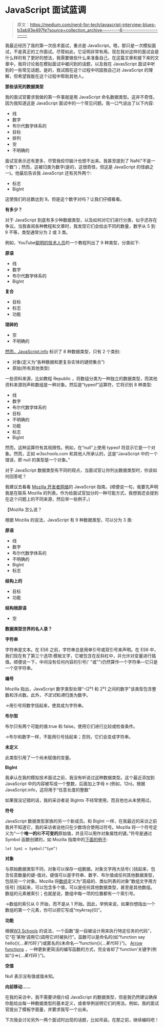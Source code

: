 # JavaScript 面试蓝调

> 原文：<https://medium.com/nerd-for-tech/javascript-interview-blues-b3ab93e497fe?source=collection_archive---------6----------------------->

我最近经历了我的第一次技术面试，重点是 JavaScript。嗯，那只是一次模拟面试，不是真正的工作面试。尽管如此，它证明非常有用。现在我对这样的面试会是什么样的有了更好的想法，我需要做些什么来准备自己。在这篇文章和接下来的文章中，我将讨论我在模拟面试中被问到的话题，以及我在 JavasScript 面试中听到的一些常见话题。是的，我试图在这个过程中巩固我自己对 JavaScript 的理解，但希望我能在这个过程中帮助其他人。

**那些该死的数据类型**

我的面试官要求我做的第一件事就是用 JavaScript 命名数据类型。这并不奇怪，因为我知道这是 JavaScript 面试中的一个常见问题。我一口气说出了以下内容:

*   线
*   数字
*   布尔代数学体系的
*   目标
*   排列
*   空
*   不明确的

面试官表示还有更多，尽管我绞尽脑汁也想不出来。我甚至提到了 NaN(“不是一个数”)；然而，这被归类为数字(是的，这很奇怪，但这是 JavaScript 的怪癖之一)。他最后告诉我 JavaScript 还有另外两个:

*   标志
*   BigInt

这使我们的总数达到 9。但是这个数字对吗？让我们仔细看看。

**有多少？**

对于 JavaScript 到底有多少种数据类型，以及如何对它们进行分类，似乎还存在争议。当我查阅各种教程和文章时，我发现它们会给出不同的数量，数字从 5 到 9 不等，类型通常分为 2 或 3 类。

例如，YouTube[聪明的技术人员](https://www.youtube.com/watch?v=Y86r61pmpgs)的一个教程列出了 9 种类型，分类如下:

**原语**

*   线
*   数字
*   布尔代数学体系的
*   BigInt

**复合**

*   目标
*   标志
*   功能

**琐碎的**

*   空
*   不明确的

[然而，JavaScript.info](https://javascript.info/types) 标识了 8 种数据类型，只有 2 个类别:

*   对象(定义为“各种数据和更复杂实体的键控集合”)
*   原始(所有其他类型)

一些资料来源，比如教程 Republic ，将数组分类为一种独立的数据类型，而其他资料来源则声称数组是一种对象。然后是“typeof”运算符，它将识别 8 种类型:

*   线
*   数字
*   布尔代数学体系的
*   目标
*   不明确的
*   功能
*   标志
*   BigInt

然而，这种运算符有其局限性。例如，在“null”上使用 typeof 将显示它是一个对象。然而，正如 w3schools.com 和其他人所承认的，这是“JavaScript 中的一个错误，即 null 的类型是一个对象。”

对于 JavaScript 数据类型有不同的观点，当面试官让你列出数据类型时，你该如何回答呢？

我建议去看看 [Mozilla 开发者网络](https://developer.mozilla.org/en-US/docs/Web/JavaScript/Data_structures)的 JavaScript 指南。(顺便说一句，我要先声明我是在联系 Mozilla 的列表。作为给面试官加分的一种可能方式，我想我还会提到在这个问题上的不同来源，然后举一些例子。)

【Mozilla 怎么说？

根据 Mozilla 的说法，JavaScript 有 9 种数据类型，可以分为 3 类:

**原语**

*   线
*   数字
*   布尔代数学体系的
*   不明确的
*   BigInt
*   标志

**结构上的**

*   目标
*   功能

**结构根原语**

*   空

**数据类型世界的名人录？**

**字符串**

字符串是文本。在 ES6 之前，字符串总是用单引号或双引号来声明。在 ES6 中，我们现在有了第三个选项:模板文字，它被包含在反斜杠中，并允许对变量进行插值。顺便说一下，中间没有任何内容的引号(' "或"")仍然算作一个字符串—它只是一个空字符串。

**编号**

Mozilla 指出，JavaScript 数字类型处理“-(2⁵1 和 2⁵1 之间的数字”该类型包含整数和浮点数。此外，*不定式*和*南*归类为数字。

→用引号将数字括起来，使其成为字符串。

**布尔型**

布尔只有两个可能的值:true 和 false。使用它们进行比较或检查条件。

→布尔和数字一样，不能用引号括起来；否则，它们会变成字符串。

**未定义**

此类型引用了一个尚未赋值的变量。

**BigInt**

我承认在我的模拟技术面试之前，我没有听说过这种数据类型。这个最近添加到 JavaScript 中的内容被写成一个整数，后面加上字母 *n* (例如，12n)。根据 JavaScript.info，这将用于“任意长度的整数”

如果我没记错的话，我的采访者说 BigInts 不经常使用，而且他也从未使用过。

**符号**

JavaScript 数据类型家族的另一个新成员。和 BigInt 一样，在我最近的采访之前我并不知道它，我的采访者说他只在少数场合使用过符号。Mozilla 将一个符号定义为“一个**唯一的**和**不可变的**原始值，并且可以用作对象属性的键。”符号是通过 Symbol 函数创建的，如 Mozilla 指南中的[下面的例子](https://developer.mozilla.org/en-US/docs/Glossary/Symbol):

```
let Sym1 = Symbol(“Sym”)
```

**对象**

与原始数据类型不同，对象可以保存一组数据。对象文字用大括号{ }括起来，包含任意数量的键-值对。键值可以是字符串、数字、布尔值或任何其他数据类型，包括另一个对象。Mozilla 将[数组](https://developer.mozilla.org/en-US/docs/Web/JavaScript/Reference/Global_Objects/Array.)定义为“高级的、类似列表的对象”数组文字用方括号[ ]括起来，可以包含多个值，可以是任何其他数据类型，甚至是其他数组。数组的元素被索引；也就是说，数组中每一项的位置都有一个索引号。

→数组的索引从 0 开始，而不是从 1 开始。因此，举例来说，如果你想指出一个数组的第一个元素，你可以把它写成“myArray[0]”。

**功能**

根据[W3 Schools](https://www.w3schools.com/js/js_functions.asp) 的说法，一个函数“是一段被设计用来执行特定任务的代码”，它“在‘某物’调用它(调用它)时被执行”。函数可以是命名的(如“function say hello(){*…某代码* }”)或匿名的(未命名—“function(){*…某代码* }”)。 [Arrow functions](https://developer.mozilla.org/en-US/docs/Web/JavaScript/Reference/Functions/Arrow_functions) ，一种更新更简洁的编写函数的方式，完全省却了‘function’关键字(例如“()=>{*…某代码* }”)。

**空值**

Null 表示没有值或值未知。

**向前移动……**

在我的采访中，我不需要详细介绍 JavaScript 的数据类型，但是我仍然建议确保你能给出每一种数据类型的基本定义，或者举例说明它们的用法。例如，我的面试官提出了模板字面量，并要求我写一个出来。

下次我会讨论另外一两个面试时出现的话题，比如吊装。在那之前，继续编码吧！